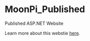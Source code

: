 # MoonPi_Published
 Published ASP.NET Website

Learn more about this webstie [here](https://drive.google.com/file/d/1U9V9fAHDfpWO-uK0cthwSfv5AaeUEmwf/view?usp=drive_link).
